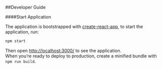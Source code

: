 ##Developer Guide

####Start Application

The application is bootstrapped with [create-react-app](https://github.com/facebook/create-react-app), to start the application, run:

```sh
npm start
```
Then open [http://localhost:3000/](http://localhost:3000/) to see the application.<br>
When you’re ready to deploy to production, create a minified bundle with `npm run build`.